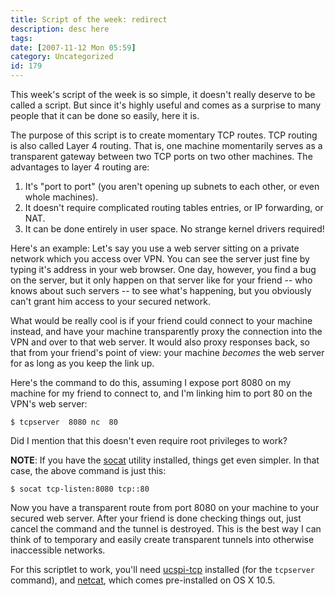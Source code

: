 ```yaml
---
title: Script of the week: redirect
description: desc here
tags: 
date: [2007-11-12 Mon 05:59]
category: Uncategorized
id: 179
---
```


This week's script of the week is so simple, it doesn't really deserve to be called a script.  But since it's highly useful and comes as a surprise to many people that it can be done so easily, here it is.

<!--more-->
The purpose of this script is to create momentary TCP routes.  TCP routing is also called Layer 4 routing.  That is, one machine momentarily serves as a transparent gateway between two TCP ports on two other machines.  The advantages to layer 4 routing are:

1. It's "port to port" (you aren't opening up subnets to each other, or even whole machines).
2. It doesn't require complicated routing tables entries, or IP forwarding, or NAT.
3. It can be done entirely in user space.  No strange kernel drivers required!

Here's an example: Let's say you use a web server sitting on a private network which you access over VPN.  You can see the server just fine by typing it's address in your web browser.  One day, however, you find a bug on the server, but it only happen on that server like for your friend -- who knows about such servers -- to see what's happening, but you obviously can't grant him access to your secured network.

What would be really cool is if your friend could connect to your machine instead, and have your machine transparently proxy the connection into the VPN and over to that web server.  It would also proxy responses back, so that from your friend's point of view: your machine *becomes* the web server for as long as you keep the link up.

Here's the command to do this, assuming I expose port 8080 on my machine for my friend to connect to, and I'm linking him to port 80 on the VPN's web server:

    $ tcpserver  8080 nc  80

Did I mention that this doesn't even require root privileges to work?

**NOTE**: If you have the [socat][] utility installed, things get even simpler.  In that case, the above command is just this:

    $ socat tcp-listen:8080 tcp::80

Now you have a transparent route from port 8080 on your machine to your secured web server.  After your friend is done checking things out, just cancel the command and the tunnel is destroyed.  This is the best way I can think of to temporary and easily create transparent tunnels into otherwise inaccessible networks.

For this scriptlet to work, you'll need [ucspi-tcp][] installed (for the `tcpserver` command), and [netcat][], which comes pre-installed on OS X 10.5.

[socat]: http://www.dest-unreach.org/socat/
[ucspi-tcp]: http://cr.yp.to/ucspi-tcp.html
[netcat]: http://netcat.sourceforge.net/

